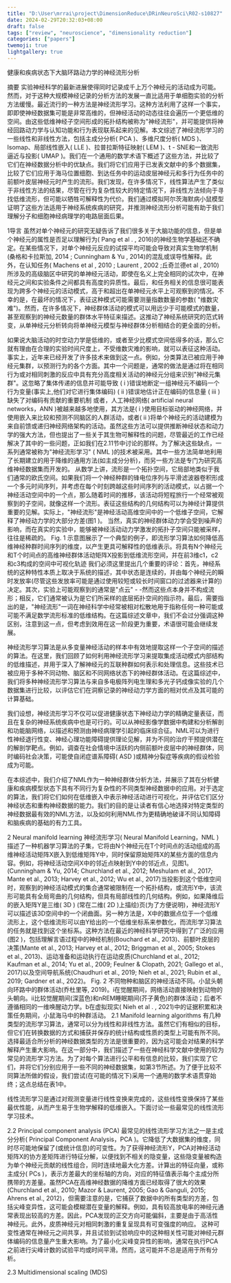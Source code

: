 ```yaml
---
title: "D:\User\mrrai\project\DimensionReduce\DRinNeuroSci\R02-s10827"
date: 2024-02-29T20:32:03+08:00
draft: false
tags: ["review", "neuroscience", "dimensionality reduction"]
categories: ["papers"]
twemoji: true
lightgallery: true
---
```


健康和疾病状态下大脑环路动力学的神经流形分析

摘要
实验神经科学的最新进展使得同时记录成千上万个神经元的活动成为可能。然而，对于这种大规模神经记录的分析方法的发展一直比适用于单细胞实验的分析方法缓慢。最近流行的一种方法是神经流形学习。这种方法利用了这样一个事实，即即使神经数据集可能是非常高维的，但神经活动的动态往往会遍历一个更低维的空间。由这些低维神经子空间形成的拓扑结构被称为"神经流形"，并可能提供将神经回路动力学与认知功能和行为表现联系起来的见解。本文综述了神经流形学习的一些线性和非线性方法，包括主成分分析( PCA )、多维尺度分析( MDS )、Isomap、局部线性嵌入( LLE )、拉普拉斯特征映射( LEM )、t - SNE和一致流形逼近与投影( UMAP )。我们在一个通用的数学术语下概述了这些方法，并比较了它们在神经数据分析中的优缺点。我们将它们应用于已发表文献中的多个数据集，比较了它们应用于海马位置细胞、到达任务中的运动皮层神经元和多行为任务中的前额叶皮层神经元时产生的流形。我们发现，在许多情况下，线性算法产生了类似于非线性方法的结果，尽管在行为复杂性较大的特定情况下，非线性方法倾向于寻找低维流形，但可能以牺牲可解释性为代价。我们通过模拟阿尔茨海默病小鼠模型证明了这些方法适用于神经系统疾病的研究，并推测神经流形分析可能有助于我们理解分子和细胞神经病理学的电路层面后果。


1导言
虽然对单个神经元的研究无疑告诉了我们很多关于大脑功能的信息，但是单个神经元的属性是否足以理解行为( Pang et al . , 2016)的神经生物学基础还不确定。在某些情况下，对单个神经元反应的试探平均可能会导致对真实生物学机制(桑格和卡拉斯加, 2014 ; Cunningham & Yu , 2014)的混乱或误导性解释。此外，在认知任务( Machens et al , 2010 ; Laurent , 2002 ;丘奇兰德et al , 2010)所涉及的高级脑区中研究的单神经元活动，即使在名义上完全相同的试次中，在神经元之间和实验条件之间都具有高度的异质性。最后，和任务相关的信息很可能表现为跨多个神经元的活动模式，高于和超出在单神经元水平上可观察到的情况。不幸的是，在最坏的情况下，表征这种模式可能需要测量指数数量的参数( "维数灾难")。然而，在许多情况下，神经群体活动的模式可以用远少于可能模式的数量，甚至观察到的神经元数量的群体水平特征来描述。这推动了神经系统研究的范式转变，从单神经元分析转向将单神经元模型与神经群体分析相结合的更全面的分析。

如果说大脑活动的时空动力学是低维的，或者至少比模式空间低得多的话，那么它就有理由在合理的实验时间尺度上，不受维数灾难的影响，就可以表征这种活动。事实上，近年来已经开发了许多技术来做到这一点。例如，分类算法已被应用于神经元集群，以预测行为的各个方面。其中一个问题是，通常的做法是通过将在相同行为或对相同刺激的反应中具有充分高度相关活动的神经元分组来识别"神经元集群"。这忽略了集体传递的信息并可能导致
( i )错误地断定一组神经元不编码一个行为变量(事实上,他们对它进行集体编码)
( ii )错误地估计正在编码的信息量
( iii )缺失了对编码有贡献的重要机制
或者，人工神经网络( artificial neural networks，ANN )被越来越多地使用，其方法是( i )使用目标驱动的神经网络，并使用嵌入来比较和预测不同脑区的人群活动，或者( ii )将单个神经元的活动建模为来自前馈或递归神经网络架构的活动。虽然这些方法可以提供推断神经状态和动力学的强大方法，但也提出了一些关于其生物可解释性的问题，尽管最近的工作已经解决了其中的一些问题，正如我们在2.11节中讨论的那样。为了解决这些缺点，一系列通常被称为"神经流形学习" ( NML )的技术被采用。其中一些方法简单地利用了长期建立的用于降维的通用方法(如主成分分析)，而另一些方法是专门为研究高维神经数据集而开发的。
从数学上讲，流形是一个拓扑空间，它局部地类似于我们通常的欧氏空间。如果我们将一个神经种群的锋电位序列与平滑滤波器卷积形成一个多元时间序列，并考虑在每个时刻跨越这些时间序列的活动模式，以占据一个神经活动空间中的一个点，那么随着时间的推移，该活动将短程旅行一个经常被观察到的子空间，就像这样一个流形。表征这些结构的几何结构可以为神经计算提供重要的见解。实际上，"神经流形"是神经活动高维空间中的一个低维子空间，它解释了神经动力学的大部分方差(图1 )。 当然，真实的神经群体动力学会受到噪声的影响，而在真实的实验中，能够被神经活动动力学激发的拓扑子空间只能被采样，往往是稀疏的。
Fig. 1 示意图展示了一个典型的例子，即流形学习算法如何降低高维神经种群时间序列的维度，以产生更具可解释性的低维表示。将具有N个神经元和T个时间点的高维神经群体活动矩阵X投影到低维流形空间，并在前3维c1，c2和c3构成的空间中可视化轨迹
我们必须这里提出几个重要的评论：首先，神经系统的这种特性本质上取决于系统的描述，其中状态是连续的，并由每个神经元的瞬时发放率(尽管这些发放率可能是通过使用较短或较长时间窗口的过滤器来计算的)决定。其次，实验上可能观察到的通常是"点云" - -然而这些点本身并不构成流形；相反，它们通常被认为是它们所采样的底层拓扑空间的指示符。最后，需要指出的是，"神经流形"一词在神经科学中经常被相对松散地用于指称任何一种可能或可能不满足数学流形标准的低维结构。在这篇综述文章中，我们不会过分强调这种区别，注意到这一点，但考虑到效用在这一阶段更为重要，术语很可能会继续发展。

神经流形学习算法是从多变量神经活动的样本中有效地提取这样一个子空间的描述的算法。在这里，我们回顾了如何利用神经流形学习来提取集成活动模式内部结构的低维描述，并用于深入了解神经元的互联种群如何表示和处理信息。这些技术已被应用于多种不同动物、脑区和不同网络状态下的神经群体活动。在这篇综述中，我们将多种神经流形学习算法与来自多电极阵列电生理和多光子钙成像实验的几个数据集进行比较，以评估它们在洞察记录的神经动力学方面的相对优点及其可能的计算基础。

我们设想，神经流形学习不仅可以促进健康状态下神经动力学的精确定量表征，而且在复杂的神经系统疾病中也是可行的。可以从神经影像学数据中构建和分析解剖和功能脑网络，以描述和预测由神经病理学引起的临床综合征。NML可以为进行性神经退行性变、神经心理功能障碍提供理论见解，并为不同的治疗干预提供潜在的解剖学靶点。例如，调查在社会情境中活跃的内侧前额叶皮层中的神经群体，同时编码社会决策，可能使自闭症谱系障碍( ASD )或精神分裂症等疾病的假设检验成为可能。

在本综述中，我们介绍了NML作为一种神经群体分析方法，并展示了其在分析健康和疾病模型状态下具有不同行为复杂性的不同类型神经数据中的应用。对于选定的算法，我们将它们如何在低维嵌入中表示神经活动进行可视化，并评估它们区分神经状态和重构神经数据的能力。我们的目的是让读者有信心地选择对特定类型的神经数据最有效的NML方法，以及如何利用NML作为更精确地破译不同认知障碍和脑疾病的基础的有力工具。


2 Neural manifold learning
神经流形学习( Neural Manifold Learning，NML )描述了一种机器学习算法的子集，它将由N个神经元在T个时间点的活动组成的高维神经活动矩阵X嵌入到低维矩阵Y中，同时保留原始矩阵X的某些方面的信息内容。例如，将神经活动空间X中的邻近点映射到Y中的邻近点，见图1。(Cunningham & Yu, 2014; Churchland et al., 2012; Meshulam et al., 2017; Mante et al., 2013; Harvey et al., 2012; Wu et al., 2017)当投影到这个低维空间时，观察到的神经活动模式的集合通常被限制在一个拓扑结构，或流形Y中，该流形可能具有全局弯曲的几何结构，但具有局部线性的几何结构。例如，如果降维后的嵌入矩阵Y是三维( 3D ) (常在二维( 2D )上描绘)页(为了方便说明)，神经流形Y可以描述该3D空间中的一个闭曲面。另一种方法是，X中的数据点位于一个低维流形上，这个低维流形可以由Y给出的一个低维坐标系来参数化，而流形学习算法的任务就是找到这个坐标系。这种方法在最近的神经科学研究中得到了广泛的应用(图2 )，包括理解言语过程中的神经机制(Bouchard et al., 2013)、前额叶皮层的决策(Mante et al., 2013; Harvey et al., 2012; Briggman et al., 2005; Stokes et al., 2013)、运动准备和运动执行在运动皮质(Churchland et al., 2012; Kaufman et al., 2014; Yu et al., 2009; Feulner & Clopath, 2021; Gallego et al., 2017)以及空间导航系统(Chaudhuri et al., 2019; Nieh et al., 2021; Rubin et al., 2019; Gardner et al., 2022)。
Fig. 2 不同物种和脑区的神经活动不同。小鼠头朝向环路中的群体活动(乔杜里等, 2019)。i在觉醒期间，网络活动直接映射到动物的头朝向。ii比较觉醒期间(深蓝色)和nREM睡眠期间(芥子黄色)的群体活动；后者不遵循相同的一维唤醒动力学。b在虚拟现实( Nieh et al . , 2021)中的证据积累和决策任务期间，小鼠海马中的种群活动。
2.1 Manifold learning algorithms
有几种类型的流形学习算法，通常可以分为线性和非线性方法。虽然它们有相似的目标，但它们在转换数据的方式和捕获并保存的统计结构或性质的类型上可能有所不同。选择最适合所分析的神经数据类型的方法是很重要的，因为这可能会对结果的科学解释产生重大影响。在这一部分中，我们描述了一些在神经科学文献中使用的较为常见的流形学习方法。为了对每个算法进行公平和有信息的比较，我们实现了它们，并将它们分别应用于一些不同的神经数据集，如第3节所述。为了便于比较不同算法所做的假设，我们尝试(在可能的情况下)采用一个通用的数学术语贯穿始终；这点总结在表1中。

线性流形学习是通过对观测变量进行线性变换来完成的，这些线性变换保持了某些最优性能，从而产生易于生物学解释的低维嵌入。下面讨论一些最常见的线性流形学习技术。

2.2 Principal component analysis (PCA)
最常见的线性流形学习方法之一是主成分分析( Principal Component Analysis，PCA )。它降低了大数据集的维度，同时尽可能地保留了(或统计信息)的可变性。为了获得神经流形Y，PCA对神经活动矩阵X的协方差矩阵进行特征分解，以便找到不相关的隐变量，这些隐变量被构造为单个神经元贡献的线性组合，同时连续地最大化方差。计算出的特征向量，或称主成分( PCs )，表示方差最大的坐标轴的方向，对应的特征值表示每个主成分所携带的方差量。虽然PCA在高维神经数据的降维方面已经取得了很大的效果(Churchland et al., 2010; Mazor & Laurent, 2005; Gao & Ganguli, 2015; Ahrens et al., 2012)，但需要注意的是，它捕获了数据中的所有类型的方差，包括尖峰变异性，这可能会模糊潜在变量的解释。例如，具有较高放电率的神经元通常表现出较高的方差。因此，PCA发现的正交方向可能偏斜，主要是由于高活性神经元。此外，皮质神经元对相同刺激的重复呈现具有可变强度的响应。 这种可变性通常在神经元之间共享，并且试验到试验响应中的这种相关性可能对神经元群体编码的信息量产生重大影响。为了最小化尖峰变异性的影响，通常在执行PCA之前进行尖峰计数的试验平均或时间平滑。然而，这可能并不总是适用于所有分析。

2.3 Multidimensional scaling (MDS)









